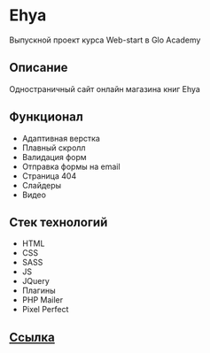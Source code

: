 # Ehya

Выпускной проект курса Web-start в Glo Academy

## Описание 

Одностраничный сайт онлайн магазина книг Ehya

## Функционал

- Адаптивная верстка
- Плавный скролл
- Валидация форм
- Отправка формы на email
- Страница 404
- Слайдеры
- Видео

## Стек технологий

- HTML
- CSS
- SASS
- JS
- JQuery
- Плагины 
- PHP Mailer
- Pixel Perfect

## <a href="https://antonbinom.github.io/web-start-easy">Ссылка</a>
